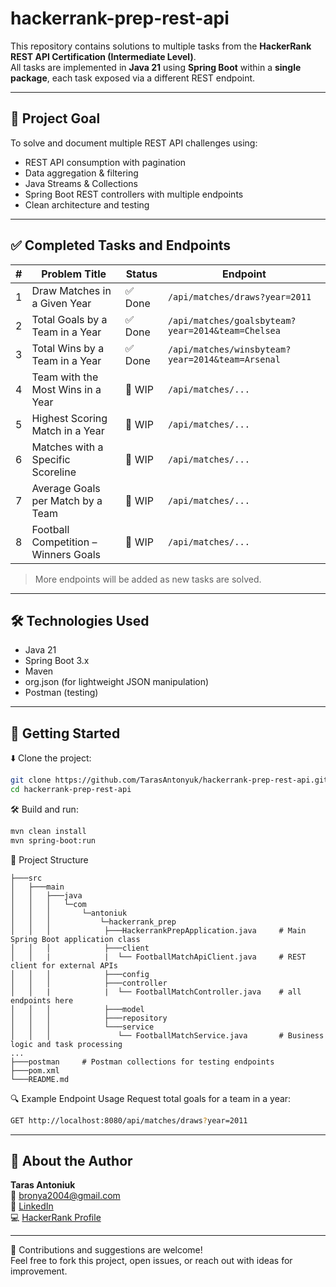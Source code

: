 # hackerrank-prep-rest-api

This repository contains solutions to multiple tasks from the **HackerRank REST API Certification (Intermediate Level)**.  
All tasks are implemented in **Java 21** using **Spring Boot** within a **single package**, each task exposed via a different REST endpoint.

---

## 🎯 Project Goal

To solve and document multiple REST API challenges using:

- REST API consumption with pagination
- Data aggregation & filtering
- Java Streams & Collections
- Spring Boot REST controllers with multiple endpoints
- Clean architecture and testing

---

## ✅ Completed Tasks and Endpoints

| # | Problem Title                        | Status | Endpoint                  		                      |
|---|--------------------------------------|--------|---------------------------------------------------|
| 1 | Draw Matches in a Given Year	        | ✅ Done | `/api/matches/draws?year=2011`                    |
| 2 | Total Goals by a Team in a Year      | ✅ Done | `/api/matches/goalsbyteam?year=2014&team=Chelsea` |       
| 3 | Total Wins by a Team in a Year       | ✅ Done | `/api/matches/winsbyteam?year=2014&team=Arsenal`  |
| 4 | Team with the Most Wins in a Year    | 🚧 WIP | `/api/matches/...`                                |
| 5 | Highest Scoring Match in a Year      | 🚧 WIP | `/api/matches/...`                                |
| 6 | Matches with a Specific Scoreline    | 🚧 WIP | `/api/matches/...`                                |
| 7 | Average Goals per Match by a Team    | 🚧 WIP | `/api/matches/...`                                |
| 8 | Football Competition – Winners Goals | 🚧 WIP | `/api/matches/...`                                |
> More endpoints will be added as new tasks are solved.

---

## 🛠️ Technologies Used

- Java 21
- Spring Boot 3.x
- Maven
- org.json (for lightweight JSON manipulation)
- Postman (testing)


---

## 🚀 Getting Started

⬇️ Clone the project:
```bash
git clone https://github.com/TarasAntonyuk/hackerrank-prep-rest-api.git
cd hackerrank-prep-rest-api
```

🛠️ Build and run:
```bash
mvn clean install
mvn spring-boot:run
```

📁 Project Structure
```
├───src
│   ├───main
│   │   ├───java
│   │   │   └─com
│   │   │       └─antoniuk
│   │   │           └─hackerrank_prep
│   │   │            ├───HackerrankPrepApplication.java 	# Main Spring Boot application class
│   │   │            ├───client
│   │   |            |	└── FootballMatchApiClient.java 	# REST client for external APIs
│   │   │            ├───config
│   │   │            ├───controller
│   │   |            |	└── FootballMatchController.java 	# all endpoints here
│   │   │            ├───model
│   │   │            ├───repository
│   │   │            └───service
│   │   │               └── FootballMatchService.java     	# Business logic and task processing
...
├───postman 	# Postman collections for testing endpoints
├───pom.xml
└───README.md
```

🔍 Example Endpoint Usage
Request total goals for a team in a year:

```bash
GET http://localhost:8080/api/matches/draws?year=2011
```

---

## 👤 About the Author

**Taras Antoniuk**  
📧 [bronya2004@gmail.com](mailto:bronya2004@gmail.com)  
🔗 [LinkedIn](https://www.linkedin.com/in/taras-antoniuk-7a550816a/)  
💻 [HackerRank Profile](https://www.hackerrank.com/profile/bronya2004)

---

🤝 Contributions and suggestions are welcome!  
Feel free to fork this project, open issues, or reach out with ideas for improvement.

